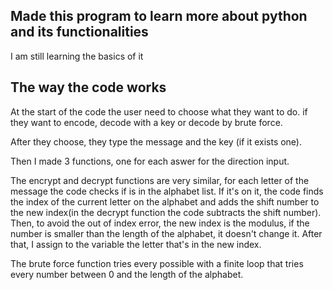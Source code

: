 ## Made this program to learn more about python and its functionalities
I am still learning the basics of it

## The way the code works

At the start of the code the user need to choose what they want to do.
if they want to encode, decode with a key or decode by brute force.

After they choose, they type the message and the key (if it exists one).

Then I made 3 functions, one for each aswer for the direction input.

The encrypt and decrypt functions are very similar, for each letter of the message the code checks if is in the alphabet list. 
If it's on it, the code finds the index of the current letter on the alphabet and adds the shift number to the new index(in the decrypt function the code subtracts the shift number).
Then, to avoid the out of index error, the new index is the modulus, if the number is smaller than the length of the alphabet, it doesn't change it.
After that, I assign to the variable the letter that's in the new index.

The brute force function tries every possible with a finite loop that tries every number between 0 and the length of the alphabet.
